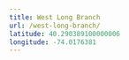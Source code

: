 ```yaml
---
title: West Long Branch
url: /west-long-branch/
latitude: 40.290389100000006
longitude: -74.0176381
---
```

